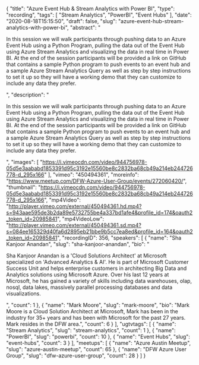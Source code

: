 {
  "title": "Azure Event Hub & Stream Analytics with Power BI",
  "type": "recording",
  "tags": [
    "Stream Analytics",
    "PowerBI",
    "Event Hubs"
  ],
  "date": "2020-08-18T15:15:50",
  "draft": false,
  "slug": "azure-event-hub-stream-analytics-with-power-bi",
  "abstract": "<p>In this session we will walk participants through pushing data to an Azure Event Hub using a Python Program, pulling the data out of the Event Hub using Azure Stream Analytics and visualizing the data in real time in Power BI. At the end of the session participants will be provided a link on GitHub that contains a sample Python program to push events to an event hub and a sample Azure Stream Analytics Query as well as step by step instructions to set it up so they will have a working demo that they can customize to include any data they prefer.</p>",
  "description": "<p>In this session we will walk participants through pushing data to an Azure Event Hub using a Python Program, pulling the data out of the Event Hub using Azure Stream Analytics and visualizing the data in real time in Power BI. At the end of the session participants will be provided a link on GitHub that contains a sample Python program to push events to an event hub and a sample Azure Stream Analytics Query as well as step by step instructions to set it up so they will have a working demo that they can customize to include any data they prefer.</p>",
  "images": [
    "https://i.vimeocdn.com/video/944756978-05d5e3aababd1853391d95c3192e15560be8c2832ba68cb49a214eb244726778-d_295x166"
  ],
  "vimeo": "450494361",
  "moreinfo": "https://www.meetup.com/DFW-Azure-User-Group/events/272060420/",
  "thumbnail": "https://i.vimeocdn.com/video/944756978-05d5e3aababd1853391d95c3192e15560be8c2832ba68cb49a214eb244726778-d_295x166",
  "mp4Video": "http://player.vimeo.com/external/450494361.hd.mp4?s=943aae595de3b2da89e5732755be4a337bd1afe4&profile_id=174&oauth2_token_id=20985841",
  "mp4VideoLow": "http://player.vimeo.com/external/450494361.sd.mp4?s=084ee165329d40fa6d2895eb21bbe9b5cc7ea8ed&profile_id=164&oauth2_token_id=20985841",
  "recordingID": 356,
  "speakers": [
    {
      "name": "Sha Kanjoor Anandan",
      "slug": "sha-kanjoor-anandan",
      "bio": "<p>Sha Kanjoor Anandan is a 'Cloud Solutions Architect' at Microsoft specialized on 'Advanced Analytics & AI'. He is part of Microsoft Customer Success Unit and helps enterprise customers in architecting Big Data and Analytics solutions using Microsoft Azure. Over his last 12 years at Microsoft, he has gained a variety of skills including data warehouses, olap, nosql, data lakes, massively parallel processing databases and data visualizations.</p>",
      "count": 1
    },
    {
      "name": "Mark Moore",
      "slug": "mark-moore",
      "bio": "Mark Moore is a Cloud Solution Architect at Microsoft, Mark has been in the industry for 35+ years and has been with Microsoft for the past 27 years. Mark resides in the DFW area.",
      "count": 6
    }
  ],
  "ugtvtags": [
    {
      "name": "Stream Analytics",
      "slug": "stream-analytics",
      "count": 1
    },
    {
      "name": "PowerBI",
      "slug": "powerbi",
      "count": 10
    },
    {
      "name": "Event Hubs",
      "slug": "event-hubs",
      "count": 3
    }
  ],
  "meetups": [
    {
      "name": "Azure Austin Meetup",
      "slug": "azure-austin-meetup",
      "count": 65
    },
    {
      "name": "DFW Azure User Group",
      "slug": "dfw-azure-user-group",
      "count": 28
    }
  ]
}